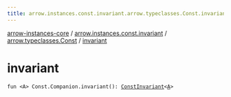 ```yaml
---
title: arrow.instances.const.invariant.arrow.typeclasses.Const.invariant - arrow-instances-core
---
```


[arrow-instances-core](../../index.html) / [arrow.instances.const.invariant](../index.html) / [arrow.typeclasses.Const](index.html) / [invariant](./invariant.html)

# invariant

`fun <A> Const.Companion.invariant(): `[`ConstInvariant`](../../arrow.instances/-const-invariant/index.html)`<`[`A`](invariant.html#A)`>`